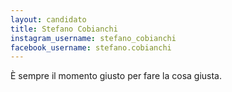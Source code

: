 ```yaml
---
layout: candidato
title: Stefano Cobianchi
instagram_username: stefano_cobianchi
facebook_username: stefano.cobianchi
---
```

È sempre il momento giusto per fare la cosa giusta.
